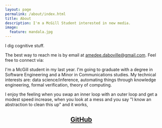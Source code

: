 ```yaml
---
layout: page
permalink: /about/index.html
title: About
description: I'm a McGill Student interested in new media.
image:
  feature: mandala.jpg
---
```

I dig cognitive stuff.

The best way to reach me is by email at [amedee.daboville@gmail.com](mailto:amedee.daboville@gmail.com). Feel free to connect via:

I'm a McGill student in my last year. I'm going to graduate with a degree in Software Engineering and a Minor in Communications studies.
My technical interests are: data science/inference, automating things through knowledge engineering, formal verification, theory of computing.

I enjoy the feeling when you swap an inner loop with an outer loop and get a modest speed increase,
when you look at a mess and you say "I know an abstraction to clean this up" and it works,

## <center><a href="https://github.com/amedeedaboville" target="_blank"><i class="icon-github"></i> GitHub</a></center>
